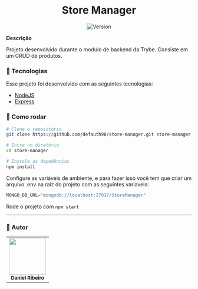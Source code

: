 <h1 align="center">Store Manager</h1>
<p align="center">
  <img alt="Version" src="https://img.shields.io/badge/version-0.1.0-blue.svg?cacheSeconds=2592000" />
  <a href="https://twitter.com/defauth8" target="_blank">
  </a>
</p>

**Descrição**

Projeto desenvolvido durante o modulo de backend da Trybe. Consiste em um CRUD de produtos.

### :nut_and_bolt: Tecnologias

Esse projeto foi desenvolvido com as seguintes tecnologias:

- [NodeJS][nodejs]
- [Express][express]

[nodejs]: https://nodejs.org/en/
[express]: https://expressjs.com/pt-br/

### :thinking: Como rodar

```bash
# Clone o repositório
git clone https://github.com/defauth98/store-manager.git store-manager

# Entre no diretório
cd store-manager

# Instale as depedências
npm install
```

Configure as variáveis de ambiente, e para fazer isso você tem que criar um arquivo .env na raiz do projeto com as seguintes variaveis:

```js
MONGO_DB_URL="mongodb://localhost:27017/StoreManager"
```
Rode o projeto com `` npm start ``

---

### :bust_in_silhouette: Autor

<table>
  <tr>
    <td align="center">
      <a href="https://github.com/defauth98">
        <img src="https://avatars.githubusercontent.com/u/52966246?v=4" width="100px;" alt=""/>
        <br />
          <sub>
            <b>Daniel Ribeiro</b>
          </sub>
      </a>
    </td>
  </tr>
</table>
